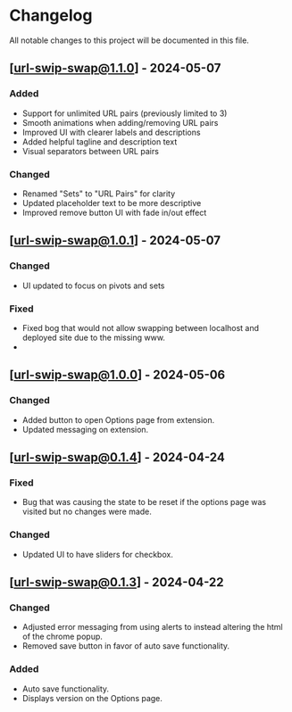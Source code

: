 # Changelog

All notable changes to this project will be documented in this file.

## [url-swip-swap@1.1.0] - 2024-05-07

### Added
- Support for unlimited URL pairs (previously limited to 3)
- Smooth animations when adding/removing URL pairs
- Improved UI with clearer labels and descriptions
- Added helpful tagline and description text
- Visual separators between URL pairs

### Changed
- Renamed "Sets" to "URL Pairs" for clarity
- Updated placeholder text to be more descriptive
- Improved remove button UI with fade in/out effect

## [url-swip-swap@1.0.1] - 2024-05-07

### Changed
- UI updated to focus on pivots and sets

### Fixed
- Fixed bog that would not allow swapping between localhost and deployed site due to the missing www.
-

## [url-swip-swap@1.0.0] - 2024-05-06

### Changed

- Added button to open Options page from extension.
- Updated messaging on extension.

## [url-swip-swap@0.1.4] - 2024-04-24

### Fixed

- Bug that was causing the state to be reset if the options page was visited but no changes were made.

### Changed

- Updated UI to have sliders for checkbox.

## [url-swip-swap@0.1.3] - 2024-04-22

### Changed

- Adjusted error messaging from using alerts to instead altering the html of the chrome popup.
- Removed save button in favor of auto save functionality.

### Added

- Auto save functionality.
- Displays version on the Options page.
